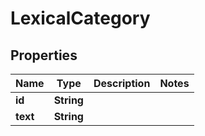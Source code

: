 

# LexicalCategory


## Properties

Name | Type | Description | Notes
------------ | ------------- | ------------- | -------------
**id** | **String** |  | 
**text** | **String** |  | 



